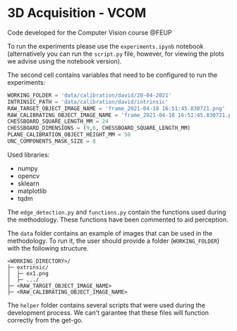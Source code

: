 # 3D Acquisition - VCOM
Code developed for the Computer Vision course @FEUP

To run the experiments please use the `experiments.ipynb` notebook (alternatively you can run the `script.py` file, however, for viewing the plots we advise using the notebook version).

The second cell contains variables that need to be configured to run the experiments:

```python
WORKING_FOLDER = 'data/calibration/david/20-04-2021'
INTRINSIC_PATH = 'data/calibration/david/intrinsic'
RAW_TARGET_OBJECT_IMAGE_NAME = 'frame_2021-04-18 16:51:45.830721.png'
RAW_CALIBRATING_OBJECT_IMAGE_NAME = 'frame_2021-04-18 16:51:45.830721.png'
CHESSBOARD_SQUARE_LENGTH_MM = 24
CHESSBOARD_DIMENSIONS = (9,6, CHESSBOARD_SQUARE_LENGTH_MM)
PLANE_CALIBRATION_OBJECT_HEIGHT_MM = 50
UNC_COMPONENTS_MASK_SIZE = 8
```

Used libraries:

* numpy
* opencv
* sklearn
* matplotlib
* tqdm

The `edge_detection.py` and `functions.py` contain the functions used during the methodology. These functions have been commented to aid perception.

The `data` folder contains an example of images that can be used in the methodology. To run it, the user should provide a folder (`WORKING_FOLDER`) with the following structure.

```
<WORKING_DIRECTORY>/
├─ extrinsic/
│  ├─ ex1.png
│  ├─ .../
├─ <RAW_TARGET_OBJECT_IMAGE_NAME>
├─ <RAW_CALIBRATING_OBJECT_IMAGE_NAME>
```

The `helper` folder contains several scripts that were used during the development process. We can't garantee that these files will function correctly from the get-go.